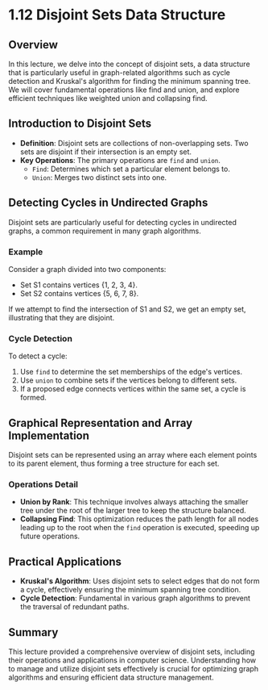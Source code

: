 # 1.12 Disjoint Sets Data Structure

## Overview

In this lecture, we delve into the concept of disjoint sets, a data structure that is particularly useful in graph-related algorithms such as cycle detection and Kruskal's algorithm for finding the minimum spanning tree. We will cover fundamental operations like find and union, and explore efficient techniques like weighted union and collapsing find.

## Introduction to Disjoint Sets

- **Definition**: Disjoint sets are collections of non-overlapping sets. Two sets are disjoint if their intersection is an empty set.
- **Key Operations**: The primary operations are `find` and `union`.
  - `Find`: Determines which set a particular element belongs to.
  - `Union`: Merges two distinct sets into one.

## Detecting Cycles in Undirected Graphs

Disjoint sets are particularly useful for detecting cycles in undirected graphs, a common requirement in many graph algorithms.

### Example

Consider a graph divided into two components:

- Set S1 contains vertices {1, 2, 3, 4}.
- Set S2 contains vertices {5, 6, 7, 8}.

If we attempt to find the intersection of S1 and S2, we get an empty set, illustrating that they are disjoint.

### Cycle Detection

To detect a cycle:

1. Use `find` to determine the set memberships of the edge's vertices.
2. Use `union` to combine sets if the vertices belong to different sets.
3. If a proposed edge connects vertices within the same set, a cycle is formed.

## Graphical Representation and Array Implementation

Disjoint sets can be represented using an array where each element points to its parent element, thus forming a tree structure for each set.

### Operations Detail

- **Union by Rank**: This technique involves always attaching the smaller tree under the root of the larger tree to keep the structure balanced.
- **Collapsing Find**: This optimization reduces the path length for all nodes leading up to the root when the `find` operation is executed, speeding up future operations.

## Practical Applications

- **Kruskal's Algorithm**: Uses disjoint sets to select edges that do not form a cycle, effectively ensuring the minimum spanning tree condition.
- **Cycle Detection**: Fundamental in various graph algorithms to prevent the traversal of redundant paths.

## Summary

This lecture provided a comprehensive overview of disjoint sets, including their operations and applications in computer science. Understanding how to manage and utilize disjoint sets effectively is crucial for optimizing graph algorithms and ensuring efficient data structure management.
